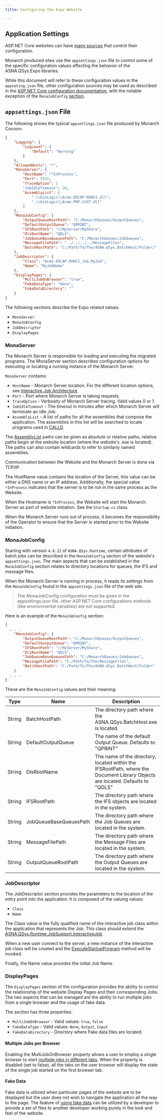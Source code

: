 ```yaml
---
title: Configuring the Expo Website

---
```


## Application Settings

ASP.NET Core websites can have [many sources](https://docs.microsoft.com/en-us/aspnet/core/fundamentals/configuration) that control their configuration. 

Monarch produced sites use the `appsettings.json` file to control some of the specific configuration values affecting the behavior of the ASNA.QSys.Expo libraries.

While this document will refer to these configuration values in the `appseting.json` file, other configuration sources may be used as described in the [ASP.NET Core configuration documentation](https://docs.microsoft.com/en-us/aspnet/core/fundamentals/configuration), with the notable exception of the `MonaJobConfig` [section](#monajobconfig).


## `appsettings.json` File
The following shows the typical `appsettings.json`  file produced by Monarch Cocoon:

```json
{
    "Logging": {
        "LogLevel": {
            "Default": "Warning"
        }
    },
    "AllowedHosts": "*",
    "MonaServer": {
        "HostName": "*InProcess",
        "Port": 5555,
        "TraceOption": 1
        "JobIdleTimeout": 20,
        "AssemblyList": [
            ".\\binLogic\\Acme.ERCAP.RUNCI.dll",
            ".\\binLogic\\Acme.PMP.CUST.dll"
        ]
    },
    "MonaJobConfig": {
        "OutputQueueRootPath": "C:/MonarchQueues/OutputQueues",
        "DefaultOutputQueue": "QPRINT",
        "IFSRootPath": "//MyServer/MyShare",
        "DlsRootName": "QDLS",
        "JobQueueBaseQueuesPath": "C:/MonarchQueues/JobQueues",
        "MessageFilePath": "../../../../MessageFiles",
        "BatchHostPath": "C:/Path/To/The/ASNA.QSys.BatchHost/Folder/"
    },
    "JobDescriptor": {
        "Class": "Acme.ERCAP.RUNCI_Job.MyJob",
        "Name": "MyJobName"
    },
    "DisplayPages": {
        "MultiJobOnBrowser": "true",
        "FakeDataType": "None",
        "FakeDataDirectory": ""
    }
}
```
The following sections describe the Expo related values.
 - `MonaServer`
 - `MonaJobConfig`
 - `JobDescriptor`
 - `DisplayPages` 

### MonaServer
The Monarch Server is responsible for loading and executing the migrated programs. The MonaServer section describes configuration options for executing
or locating a running instance of the Monarch Server.

`MonaServer` contains:
 - `HostName` - Monarch Server location. For the different location options, see [Interactive Job Architecture](/concepts/architecture/application-architecture.html#interactive-job-architecture).
 - `Port` - Port where Monarch Server is taking requests.
 - `TraceOption` - Verbosity of Monarch Server tracing. Valid values 0 or 1.
 - `JobIdleTimeout` - The timeout in minutes after which Monarch Server will terminate an idle Job.
 - `AssemblyList` - A list of paths for all the assemblies that compose the application. The assemblies in this list will be searched to locate programs used in [CALLD](/concepts/program-structure/qsys-program.html#calling-programs-and-procedures).

 The [AssemblyList](/manuals/programming/programs-and-procedures/call-program.html#assembly-list) paths can be given as absolute or relative paths, relative paths begin at the website location (where the website's .exe is located). The paths can also contain wildcards to refer to similarly named assemblies. 

Communication between the Website and the Monarch Server is done via TCP/IP. 

The HostName value contains the location of the Server, this value can be either a DNS name or an IP address. Additionally, the special value `*InProcess` indicates that the server is to be run in the same process as the Website.

When the Hostname is `*InProcess`, the Website will start the Monarch Server as part of website initiation. See the `Startup.cs` class.  

When the Monarch Server runs out of process, it becomes the responsibility of the Operator to ensure that the Server is started prior to the Website initiation.

### MonaJobConfig
Starting with version `4.0.22` of `ASNA.QSys.Runtime`, certain attributes of batch jobs can be described in the `MonaJobConfig` section of the website's `appsettings.json`. The main aspects that can be established in the `MonaJobConfig` section relates to directory locations for queues, the IFS and message files.

When the Monarch Server is running in process, it reads its settings from the `MonaJobConfig` found in the `appsettings.json` file of the web site. 

> The MonaJobConfig configuration must be given in the appsettings.json file, other ASP.NET Core configurations methods (like environmental variables) are not supported.

Here is an example of the `MonaJobConfig` section:
```json
{
  . . .
    "MonaJobConfig": {
        "OutputQueueRootPath": "C:/MonarchQueues/OutputQueues",
        "DefaultOutputQueue": "QPRINT",
        "IFSRootPath": "//MyServer/MyShare",
        "DlsRootName": "QDLS",
        "JobQueueBaseQueuesPath": "C:/MonarchQueues/JobQueues",
        "MessageFilePath": "C:/Path/To/The/MessageFiles",
        "BatchHostPath": "C:/Path/To/The/ASNA.QSys.BatchHost/Folder"
    }
  . . .
}
```

These are the `MonaJobConfig` values and their meaning:

| Type | Name | Description 
| ---  | ---  | --- 
| String | BatchHostPath | The directory path where the ASNA.QSys.BatchHost.exe is located. | 
| String | DefaultOutputQueue | The name of the default Output Queue. Defaults to "QPRINT" | 
| String | DlsRootName | The name of the directory, located within the IFSRootPath, where the Document Library Objects are located. Defaults to "QDLS" | 
| String | IFSRootPath | The directory path where the IFS objects are located in the system. | 
| String | JobQueueBaseQueuesPath | The directory path where the Job Queues are located in the system. | 
| String | MessageFilePath | The directory path where the Message Files are located in the system. | 
| String | OutputQueueRootPath | The directory path where the Output Queues are located in the system. | 


### JobDescriptor
The JobDescriptor section provides the parameters to the location of the entry point into the application.  It is composed of the valuing values:
 - `Class`
 - `Name`

The Class value is the fully qualified name of the interactive job class within the
application that represents the Job. This class should extend the [ASNA.QSys.Runtime.JobSupport.InteractiveJob](/reference/asna-qsys-runtime-job-support/classes/interactive-job.html). 

When a new user connect to the server, a new instance of the interactive job class will be
created and the [ExecuteStartupProgram](/reference/asna-qsys-runtime-job-support/classes/interactive-job.html#executestartupprogram)
method will be invoked.

Finally, the Name value provides the initial Job Name.  

### DisplayPages
The `DisplayPages` section of the configuration provides the ability to control the relationship of the website Display Pages and their corresponding Jobs. The two aspects that can be managed are the ability to run multiple jobs from a single browser and the usage of fake data.  

The section has three properties:
 - `MultiJobOnBrowser` - Valid values: `true`, `false`
 - `FakeDataType` - Valid values: `None`, `Output`, `Input`
 - `FakeDataDirectory` - Directory where Fake data files are located.

#### Multiple Jobs per Browser
Enabling the MultiJobOnBrowser property allows a user to employ a single browser to start [multiple jobs in different tabs](multiple-jobs-one-browser.html).  When the property is disabled (set to false), all the tabs on the user browser will display the state of the single job started on the first browser tab.

#### Fake Data
Fake data is utilized when particular pages of the website are to be displayed but the user does not wish to navigate the application all the way to the page.  The feature of [using fake data](using-fake-data.html) can be utilized by a developer to provide a set of files to another developer working purely in the look and feel of the website.



